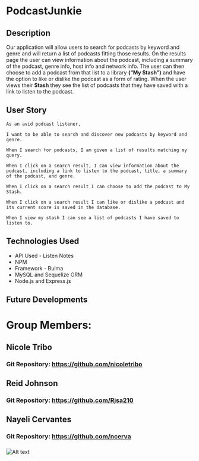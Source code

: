 # PodcastJunkie

## Description
Our application will allow users to search for podcasts by keyword and genre and will return a list of podcasts fitting those results. On the results page the user can view information about the podcast, including a summary of the podcast, genre info, host info and network info. The user can then choose to add a podcast from that list to a library **(“My Stash”)** and have the option to like or dislike the podcast as a form of rating. When the user views their **Stash** they see the list of podcasts that they have saved with a link to listen to the podcast.

## User Story
```
As an avid podcast listener,

I want to be able to search and discover new podcasts by keyword and genre. 

When I search for podcasts, I am given a list of results matching my query.

When I click on a search result, I can view information about the podcast, including a link to listen to the podcast, title, a summary of the podcast, and genre.

When I click on a search result I can choose to add the podcast to My Stash.

When I click on a search result I can like or dislike a podcast and its current score is saved in the database. 

When I view my stash I can see a list of podcasts I have saved to listen to. 
```
## Technologies Used
* API Used - Listen Notes
* NPM
* Framework - Bulma 
* MySQL and Sequelize ORM
* Node.js and Express.js

## Future Developments

# Group Members:
## Nicole Tribo
### Git Repository: https://github.com/nicoletribo
## Reid Johnson
### Git Repository: https://github.com/Rjsa210 
## Nayeli Cervantes
### Git Repository: https://github.com/ncerva

###

![Alt text](./public/assets/ScreenShot.png)

## 

